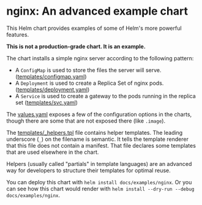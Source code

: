 # nginx: An advanced example chart

This Helm chart provides examples of some of Helm's more powerful
features.

**This is not a production-grade chart. It is an example.**

The chart installs a simple nginx server according to the following
pattern:

- A `ConfigMap` is used to store the files the server will serve.
  ([templates/configmap.yaml](templates/configmap.yaml))
- A `Deployment` is used to create a Replica Set of nginx pods.
  ([templates/deployment.yaml](templates/deployment.yaml))
- A `Service` is used to create a gateway to the pods running in the
  replica set ([templates/svc.yaml](templates/service.yaml))

The [values.yaml](values.yaml) exposes a few of the configuration options in the
charts, though there are some that are not exposed there (like
`.image`).

The [templates/_helpers.tpl](templates/_helpers.tpl) file contains helper templates. The leading
underscore (`_`) on the filename is semantic. It tells the template renderer
that this file does not contain a manifest. That file declares some
templates that are used elsewhere in the chart.

Helpers (usually called "partials" in template languages) are an
advanced way for developers to structure their templates for optimal
reuse.

You can deploy this chart with `helm install docs/examples/nginx`. Or
you can see how this chart would render with `helm install --dry-run
--debug docs/examples/nginx`.
